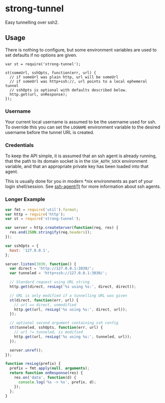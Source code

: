 # strong-tunnel

Easy tunnelling over ssh2.

## Usage

There is nothing to configure, but some environment variables are used to
set defaults if no options are given.

```
var st = require('strong-tunnel');

st(someUrl, sshOpts, function(err, url) {
  // if someUrl was plain http, url will be someUrl
  // if someUrl was http+ssh://, url points to a local ephemeral tunnel
  // sshOpts is optional with defaults described below.
  http.get(url, onResponse);
});
```

### Username

Your current local username is assumed to be the username used for ssh. To
override this you can set the `LOGNAME` environment variable to the desired
username before the tunnel URL is created.

### Credentials

To keep the API simple, it is assumed that an ssh agent is already running,
that the path to its domain socket is in the `SSH_AUTH_SOCK` environment
variable, and that an appropriate private key has been loaded into that agent.

This is usually done for you in modern \*nix environments as part of your
login shell/session. See
[ssh-agent(1)](http://www.openbsd.org/cgi-bin/man.cgi/OpenBSD-current/man1/ssh-agent.1)
for more information about ssh agents.

### Longer Example

```js
var fmt = require('util').format;
var http = require('http');
var st = require('strong-tunnel');

var server = http.createServer(function(req, res) {
  res.end(JSON.stringify(req.headers));
});

var sshOpts = {
  host: '127.0.0.1',
};

server.listen(3030, function() {
  var direct = 'http://127.0.0.1:3030/';
  var tunneled = 'http+ssh://127.0.0.1:3030/';

  // Standard request using URL string
  http.get(direct, resLog('%s using %s:', direct, direct));

  // URL is only modified if a tunnelling URL was given
  st(direct, function(err, url) {
    // url == direct, unmodified
    http.get(url, resLog('%s using %s:', direct, url));
  });

  // optional second argument containing ssh config
  st(tunneled, sshOpts, function(err, url) {
    // url != tunneled, is modified
    http.get(url, resLog('%s using %s:', tunneled, url));
  });

  server.unref();
});

function resLog(prefix) {
  prefix = fmt.apply(null, arguments);
  return function onResponse(res) {
    res.on('data', function(d) {
      console.log('%s -> %s', prefix, d);
    });
  };
}
```
